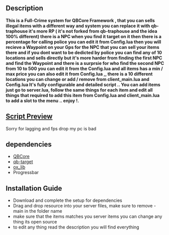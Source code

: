 ## **Description**
**This is a Full-Crime system for QBCore Framework , that you can sells illegal items with a different way and system you can replace it with qb-traphouse it's more RP ( it's not forked from qb-traphouse and the idea 100% different) there is a NPC when you find it target on it then there is a percentage for calling police you can edit it from Config.lua then you will recieve a Waypoint on your Gps for the NPC that you can sell your items there and if you dont want to be dedicted by police you can find any of 10 locations and sells directly but it's more harder from finding the first NPC and find the Waypoint and there is a surprsie for who find the second NPC from 10 to 500 you can edit it from the Config.lua and all items has a min / max price you can also edit it from Config.lua ,, there is a 10 different locations you can change or add / remove from client_main.lua and Config.lua
It's fully configurable and detailed script .. You can add items just go to server.lua, follow the same things for each item and edit all things that required to add this item from Config.lua and client_main.lua to add a slot to the menu  .. enjoy !.**

## **[Script Preview](https://streamable.com/lln1zn)**
Sorry for lagging and fps drop my pc is bad 

## **dependencies**
- [QBCore](https://github.com/qbcore-framework/qb-core)
- [qb-target](https://github.com/qbcore-framework/qb-target.git)
- [ox_lib](https://github.com/overextended/ox_lib.git)
- Progressbar

## **Installation Guide**
- Download and complete the setup for dependencies
- Drag and drop resource into your server files, make sure to remove -main in the folder name
- make sure that the items matches you server items you can change any thing its open source
- to edit any thing read the description you will find everything
